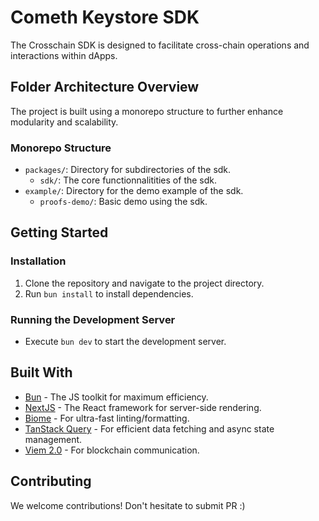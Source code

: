 # Cometh Keystore SDK

The Crosschain SDK is designed to facilitate cross-chain operations and interactions within dApps.

## Folder Architecture Overview

The project is built using a monorepo structure to further enhance modularity and scalability.

### Monorepo Structure

- `packages/`: Directory for subdirectories of the sdk.
  - `sdk/`: The core functionnalitities of the sdk.
- `example/`: Directory for the demo example of the sdk.
  - `proofs-demo/`: Basic demo using the sdk.

## Getting Started

### Installation

1. Clone the repository and navigate to the project directory.
2. Run `bun install` to install dependencies.

### Running the Development Server

- Execute `bun dev` to start the development server.

## Built With

- [Bun](https://bun.sh/) - The JS toolkit for maximum efficiency.
- [NextJS](https://nextjs.org/) - The React framework for server-side rendering.
- [Biome](https://biomejs.dev/) - For ultra-fast linting/formatting.
- [TanStack Query](https://tanstack.com/) - For efficient data fetching and async state management.
- [Viem 2.0](https://viem.sh/) - For blockchain communication.

## Contributing

We welcome contributions! Don't hesitate to submit PR :)
